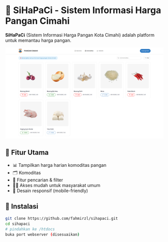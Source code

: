 # 🌾 SiHaPaCi - Sistem Informasi Harga Pangan Cimahi

**SiHaPaCi** (Sistem Informasi Harga Pangan Kota Cimahi) adalah platform untuk memantau harga pangan.

![SiHaPaCi](sihapaci.png)

## 🔧 Fitur Utama

- 📊 Tampilkan harga harian komoditas pangan
- 🗂️ Komoditas
- 🔎 Fitur pencarian & filter
- 🧑‍🌾 Akses mudah untuk masyarakat umum
- 📱 Desain responsif (mobile-friendly)

## 🚀 Instalasi

```bash
git clone https://github.com/fahmirzl/sihapaci.git
cd sihapaci
# pindahkan ke /htdocs
buka port webserver (disesuaikan)
